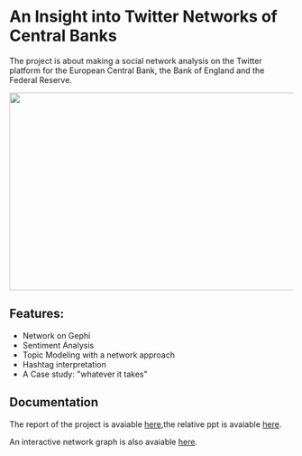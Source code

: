 # An Insight into Twitter Networks of Central Banks
The project is about making a social network analysis on the Twitter platform for the European Central Bank, the Bank of England and the Federal Reserve. 

<div align="center">

<img src="https://raw.githubusercontent.com/andreramolivaz/Network_analysis/main/gephi/output/ntw_graph.png" width="600" height="350" />

</div>


## Features:

- Network on Gephi
- Sentiment Analysis
- Topic Modeling with a network approach
- Hashtag interpretation
- A Case study: "whatever it takes"





## Documentation

The report of the project is avaiable [here](https://github.com/andreramolivaz/ecb_boe_fed-social_network_analysis/blob/main/report/article_3.pdf),the relative ppt is avaiable [here](https://github.com/andreramolivaz/ecb_boe_fed-social_network_analysis/blob/main/report/SNA.pdf).

An interactive network graph is also avaiable [here](https://andreramolivaz.github.io/CT0540-graph/).
